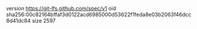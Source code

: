 version https://git-lfs.github.com/spec/v1
oid sha256:00c82164bffaf3d0122acd6985000d53622f1feda8e03b2063f46dcc8d41dc84
size 2597
